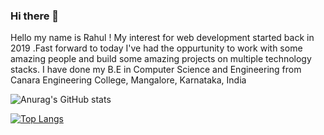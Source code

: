### Hi there 👋

<p>Hello my name is Rahul ! My interest for web development started back in 2019 .Fast forward to today I've had the oppurtunity to work with some amazing people and build some amazing projects on multiple technology stacks. I have done my B.E in Computer Science and Engineering from Canara Engineering College, Mangalore, Karnataka, India</p>

![Anurag's GitHub stats](https://github-readme-stats.vercel.app/api?username=rahulk216&show_icons=true&theme=radical&count_private=true&show_icons=true)

[![Top Langs](https://github-readme-stats.vercel.app/api/top-langs/?username=rahulk216)](https://github.com/anuraghazra/github-readme-stats)

<!-- Here are some ideas to get you started:

- 🔭 I’m currently working on ...
- 🌱 I’m currently learning ...
- 👯 I’m looking to collaborate on ...
- 🤔 I’m looking for help with ...
- 💬 Ask me about ...
- 📫 How to reach me: ...
- 😄 Pronouns: ...
- ⚡ Fun fact: ...
-->

